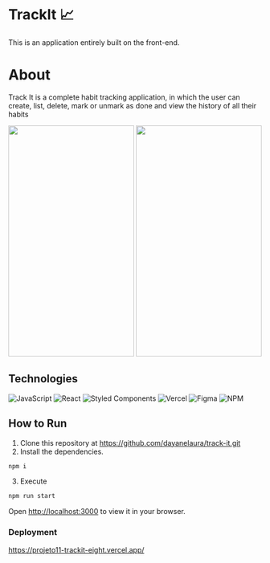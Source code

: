# TrackIt 📈
This is an application entirely built on the front-end.

# About
Track It is a complete habit tracking application, in which the user can create, list, delete, mark or unmark as done and view the history of all their habits

<p align="center">
  <img src="https://github.com/dayanelaura/track-it/assets/107273469/c8d0f54e-6ad0-49dc-89c1-b801eacf65b0" width="250" height="460">
  <img src="https://github.com/dayanelaura/track-it/assets/107273469/51c8ae0d-ea21-43fa-926d-81496c700b68" width="250" height="460">
</p>

## Technologies

  ![JavaScript](https://img.shields.io/badge/javascript-%23323330.svg?style=for-the-badge&logo=javascript&logoColor=%23F7DF1E)
  ![React](https://img.shields.io/badge/react-%2320232a.svg?style=for-the-badge&logo=react&logoColor=%2361DAFB)
  ![Styled Components](https://img.shields.io/badge/styled--components-DB7093?style=for-the-badge&logo=styled-components&logoColor=white)
  ![Vercel](https://img.shields.io/badge/vercel-%23000000.svg?style=for-the-badge&logo=vercel&logoColor=white)
  ![Figma](https://img.shields.io/badge/figma-%23F24E1E.svg?style=for-the-badge&logo=figma&logoColor=white)
  ![NPM](https://img.shields.io/badge/NPM-%23CB3837.svg?style=for-the-badge&logo=npm&logoColor=white)

## How to Run

1. Clone this repository at https://github.com/dayanelaura/track-it.git
2. Install the dependencies.
```bash
npm i
```
3. Execute
```bash
npm run start
```

Open [http://localhost:3000](http://localhost:3000) to view it in your browser.

### Deployment

  https://projeto11-trackit-eight.vercel.app/
